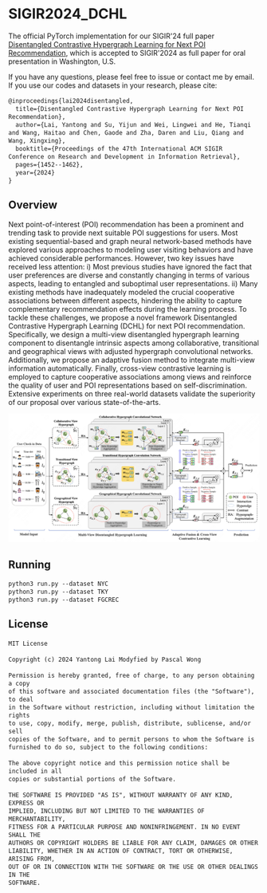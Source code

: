 # SIGIR2024_DCHL

The official PyTorch implementation for our SIGIR'24 full paper [Disentangled Contrastive Hypergraph Learning for Next POI Recommendation](https://www.researchgate.net/profile/Yantong_Lai2/publication/382203855_Disentangled_Contrastive_Hypergraph_Learning_for_Next_POI_Recommendation/links/66a3557a4433ad480e7b47ca/Disentangled-Contrastive-Hypergraph-Learning-for-Next-POI-Recommendation.pdf), which is accepted to SIGIR'2024 as full paper for oral presentation in Washington, U.S.

If you have any questions, please feel free to issue or contact me by email. If you use our codes and datasets in your research, please cite:
```
@inproceedings{lai2024disentangled,
  title={Disentangled Contrastive Hypergraph Learning for Next POI Recommendation},
  author={Lai, Yantong and Su, Yijun and Wei, Lingwei and He, Tianqi and Wang, Haitao and Chen, Gaode and Zha, Daren and Liu, Qiang and Wang, Xingxing},
  booktitle={Proceedings of the 47th International ACM SIGIR Conference on Research and Development in Information Retrieval},
  pages={1452--1462},
  year={2024}
}
```


## Overview
Next point-of-interest (POI) recommendation has been a prominent and trending task to provide next suitable POI suggestions for users. Most existing sequential-based and graph neural network-based methods have explored various approaches to modeling user visiting behaviors and have achieved considerable performances. However, two key issues have received less attention: i) Most previous studies have ignored the fact that user preferences are diverse and constantly changing in terms of various aspects, leading to entangled and suboptimal user representations. ii) Many existing methods have inadequately modeled the crucial cooperative associations between different aspects, hindering the ability to capture complementary recommendation effects during the learning process. To tackle these challenges, we propose a novel framework Disentangled Contrastive Hypergraph Learning (DCHL) for next POI recommendation. Specifically, we design a multi-view disentangled hypergraph learning component to disentangle intrinsic aspects among collaborative, transitional and geographical views with adjusted hypergraph convolutional networks. Additionally, we propose an adaptive fusion method to integrate multi-view information automatically. Finally, cross-view contrastive learning is employed to capture cooperative associations among views and reinforce the quality of user and POI representations based on self-discrimination. Extensive experiments on three real-world datasets validate the superiority of our proposal over various state-of-the-arts.

![DCHL Model](./img/DCHL.png)


## Running
```
python3 run.py --dataset NYC
python3 run.py --dataset TKY
python3 run.py --dataset FGCREC
```


## License
```
MIT License

Copyright (c) 2024 Yantong Lai Modyfied by Pascal Wong

Permission is hereby granted, free of charge, to any person obtaining a copy
of this software and associated documentation files (the "Software"), to deal
in the Software without restriction, including without limitation the rights
to use, copy, modify, merge, publish, distribute, sublicense, and/or sell
copies of the Software, and to permit persons to whom the Software is
furnished to do so, subject to the following conditions:

The above copyright notice and this permission notice shall be included in all
copies or substantial portions of the Software.

THE SOFTWARE IS PROVIDED "AS IS", WITHOUT WARRANTY OF ANY KIND, EXPRESS OR
IMPLIED, INCLUDING BUT NOT LIMITED TO THE WARRANTIES OF MERCHANTABILITY,
FITNESS FOR A PARTICULAR PURPOSE AND NONINFRINGEMENT. IN NO EVENT SHALL THE
AUTHORS OR COPYRIGHT HOLDERS BE LIABLE FOR ANY CLAIM, DAMAGES OR OTHER
LIABILITY, WHETHER IN AN ACTION OF CONTRACT, TORT OR OTHERWISE, ARISING FROM,
OUT OF OR IN CONNECTION WITH THE SOFTWARE OR THE USE OR OTHER DEALINGS IN THE
SOFTWARE.
```

